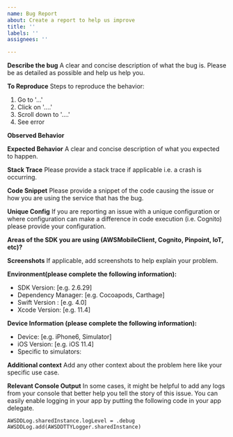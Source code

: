 ```yaml
---
name: Bug Report
about: Create a report to help us improve
title: ''
labels: ''
assignees: ''

---
```


**Describe the bug**
A clear and concise description of what the bug is. Please be as detailed as possible and help us help you.

**To Reproduce**
Steps to reproduce the behavior:
1. Go to '...'
2. Click on '....'
3. Scroll down to '....'
4. See error

**Observed Behavior**

**Expected Behavior**
A clear and concise description of what you expected to happen.

**Stack Trace**
Please provide a stack trace if applicable i.e. a crash is occurring.

**Code Snippet**
Please provide a snippet of the code causing the issue or how you are using the service that has the bug.

**Unique Config**
If you are reporting an issue with a unique configuration or where configuration can make a difference in code execution (i.e. Cognito) please provide your configuration.

**Areas of the SDK you are using (AWSMobileClient, Cognito, Pinpoint, IoT, etc)?**

**Screenshots**
If applicable, add screenshots to help explain your problem.

**Environment(please complete the following information):**
 - SDK Version: [e.g. 2.6.29]
 - Dependency Manager: [e.g. Cocoapods, Carthage]
 - Swift Version : [e.g. 4.0]
 - Xcode Version: [e.g. 11.4]

**Device Information (please complete the following information):**
 - Device: [e.g. iPhone6, Simulator]
 - iOS Version: [e.g. iOS 11.4]
 - Specific to simulators:

**Additional context**
Add any other context about the problem here like your specific use case.

**Relevant Console Output**
In some cases, it might be helpful to add any logs from your console that better help you tell the story of this issue. You can easily enable logging in your app by putting the following code in your app delegate.
```
AWSDDLog.sharedInstance.logLevel = .debug
AWSDDLog.add(AWSDDTTYLogger.sharedInstance)
```

